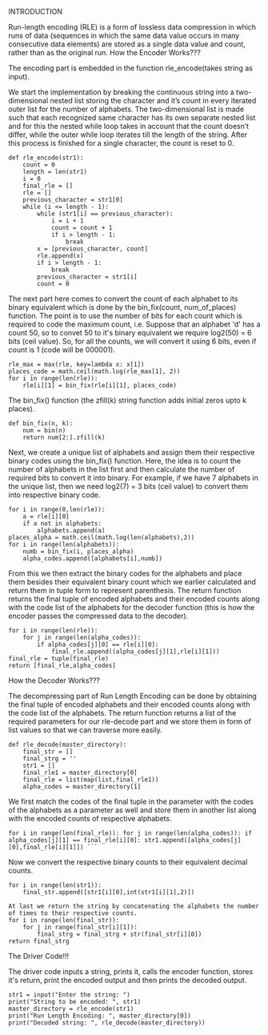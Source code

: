 INTRODUCTION

Run-length encoding (RLE) is a form of lossless data compression in which runs of data (sequences in which the same data value occurs in many consecutive data elements) are stored as a single data value and count, rather than as the original run.
How the Encoder Works???

The encoding part is embedded in the function rle_encode(takes string as input).

We start the implementation by breaking the continuous string into a two-dimensional nested list storing the character and it’s count in every iterated outer list for the number of alphabets. The two-dimensional list is made such that each recognized same character has its own separate nested list and for this the nested while loop takes in account that the count doesn’t differ, while the outer while loop iterates till the length of the string. After this process is finished for a single character, the count is reset to 0.

```
def rle_encode(str1):
    count = 0
    length = len(str1)
    i = 0
    final_rle = []
    rle = []
    previous_character = str1[0]
    while (i <= length - 1):
        while (str1[i] == previous_character):
            i = i + 1
            count = count + 1
            if i > length - 1:
                break
        x = [previous_character, count]
        rle.append(x)
        if i > length - 1:
            break
        previous_character = str1[i]
        count = 0
```
The next part here comes to convert the count of each alphabet to its binary equivalent which is done by the bin_fix(count, num_of_places) function. The point is to use the number of bits for each count which is required to code the maximum count, i.e. Suppose that an alphabet 'd' has a count 50, so to convet 50 to it's binary equivalent we require log2(50) = 6 bits (ceil value). So, for all the counts, we will convert it using 6 bits, even if count is 1 (code will be 000001).

```
rle_max = max(rle, key=lambda x: x[1])
places_code = math.ceil(math.log(rle_max[1], 2))
for i in range(len(rle)):
    rle[i][1] = bin_fix(rle[i][1], places_code)
```
The bin_fix() function (the zfill(k) string function adds initial zeros upto k places).


```
def bin_fix(n, k):
    num = bin(n)
    return num[2:].zfill(k)
```
Next, we create a unique list of alphabets and assign them their respective binary codes using the bin_fix() function. Here, the idea is to count the number of alphabets in the list first and then calculate the number of required bits to convert it into binary. For example, if we have 7 alphabets in the unique list, then we need log2(7) = 3 bits (ceil value) to convert them into respective binary code.

```
for i in range(0,len(rle)):
    a = rle[i][0]
    if a not in alphabets:
        alphabets.append(a)
places_alpha = math.ceil(math.log(len(alphabets),2)) 
for i in range(len(alphabets)):
    numb = bin_fix(i, places_alpha)
    alpha_codes.append([alphabets[i],numb])
```
From this we then extract the binary codes for the alphabets and place them besides their equivalent binary count which we earlier calculated and return them in tuple form to represent parenthesis.
The return function returns the final tuple of encoded alphabets and their encoded counts along with the code list of the alphabets for the decoder function (this is how the encoder passes the compressed data to the decoder).
```
for i in range(len(rle)):
    for j in range(len(alpha_codes)):
        if alpha_codes[j][0] == rle[i][0]:
            final_rle.append((alpha_codes[j][1],rle[i][1]))
final_rle = tuple(final_rle)
return [final_rle,alpha_codes]
```

How the Decoder Works???

The decompressing part of Run Length Encoding can be done by obtaining the final tuple of encoded alphabets and their encoded counts along with the code list of the alphabets.
The return function returns a list of the required parameters for our rle-decode part and we store them in form of list values so that we can traverse more easily.

```
def rle_decode(master_directory):
    final_str = []
    final_strg = ''
    str1 = []
    final_rle1 = master_directory[0]
    final_rle = list(map(list,final_rle1))
    alpha_codes = master_directory[1]
```
We first match the codes of the final tuple in the parameter with the codes of the alphabets as a parameter as well and store them in another list along with the encoded counts of respective alphabets.
```
for i in range(len(final_rle)): for j in range(len(alpha_codes)): if alpha_codes[j][1] == final_rle[i][0]: str1.append([alpha_codes[j][0],final_rle[i][1]]) ```
```
Now we convert the respective binary counts to their equivalent decimal counts.
```
for i in range(len(str1)):
    final_str.append([str1[i][0],int(str1[i][1],2)])

At last we return the string by concatenating the alphabets the number of times to their respective counts.
for i in range(len(final_str)):
    for j in range(final_str[i][1]):
        final_strg = final_strg + str(final_str[i][0])
return final_strg
```

The Driver Code!!!

The driver code inputs a string, prints it, calls the encoder function, stores it's return, print the encoded output and then prints the decoded output.
```
str1 = input("Enter the string: ")
print("String to be encoded: ", str1)
master_directory = rle_encode(str1)
print("Run Length Encoding: ", master_directory[0])
print("Decoded string: ", rle_decode(master_directory))
```
